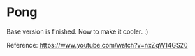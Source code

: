 # Pong
Base version is finished. Now to make it cooler. :)

Reference: https://www.youtube.com/watch?v=nxZqW14GS20
